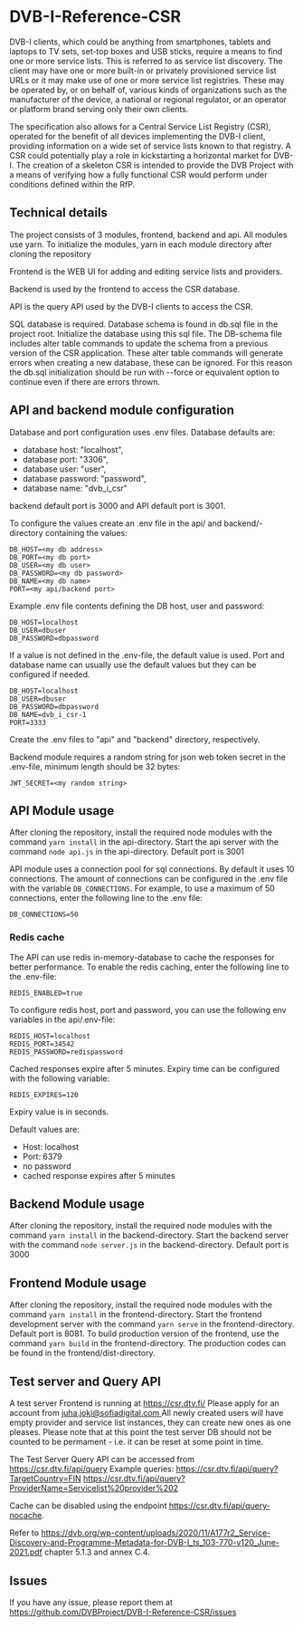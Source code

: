 # DVB-I-Reference-CSR

DVB-I clients, which could be anything from smartphones, tablets and laptops to TV sets, set-top boxes and USB sticks, require a means to find one or more service lists. This is referred to as service list discovery. The client may have one or more built-in or privately provisioned service list URLs or it may make use of one or more service list registries. These may be operated by, or on behalf of, various kinds of organizations such as the manufacturer of the device, a national or regional regulator, or an operator or platform brand serving only their own clients.

The specification also allows for a Central Service List Registry (CSR), operated for the benefit of all devices implementing the DVB-I client, providing information on a wide set of service lists known to that registry. A CSR could potentially play a role in kickstarting a horizontal market for DVB-I. The creation of a skeleton CSR is intended to provide the DVB Project with a means of verifying how a fully functional CSR would perform under conditions defined within the RfP.

## Technical details

The project consists of 3 modules, frontend, backend and api. 
All modules use yarn. To initialize the modules, yarn in each module directory after cloning the repository

Frontend is the WEB UI for adding and editing service lists and providers. 

Backend is used by the frontend to access the CSR database. 

API is the query API used by the DVB-I clients to access the CSR. 

SQL database is required. Database schema is found in db.sql file in the project root. Initialize the database using this sql file. The DB-schema file includes
alter table commands to update the schema from a previous version of the CSR application. These alter table commands will generate errors when creating a new database, these can be ignored. For this reason the db.sql initialization should be run with --force or equivalent option to continue even if there are errors thrown.

## API and backend module configuration

Database and port configuration uses .env files.
Database  defaults are:

* database host: "localhost",
* database port: "3306",
* database user: "user",
* database password: "password",
* database name: "dvb_i_csr"

backend default port is 3000 and API default port is 3001.

To configure the values create an .env file in the api/ and backend/-directory containing the values:
```
DB_HOST=<my db address>
DB_PORT=<my db port>
DB_USER=<my db user>
DB_PASSWORD=<my db password>
DB_NAME=<my db name>
PORT=<my api/backend port>
```
Example .env file contents defining the DB host, user and password:
```
DB_HOST=localhost
DB_USER=dbuser
DB_PASSWORD=dbpassword
```

If a value is not defined in the .env-file, the default value is used. Port and database name can usually use the default values but they can be configured if needed.
```
DB_HOST=localhost
DB_USER=dbuser
DB_PASSWORD=dbpassword
DB_NAME=dvb_i_csr-1
PORT=3333
```
Create the .env files to "api" and "backend" directory, respectively.

Backend module requires a random string for json web token secret in the .env-file, minimum length should be 32 bytes:
```
JWT_SECRET=<my random string>
```

## API Module usage

After cloning the repository, install the required node modules with the command `yarn install` in the api-directory.
Start the api server with the command `node api.js` in the api-directory. Default port is 3001

API module uses a connection pool for sql connections. By default it uses 10 connections. The amount of connections can be configured in the .env file with the variable `DB_CONNECTIONS`. For example, to use a maximum of 50 connections, enter the following line to the .env file:
```
DB_CONNECTIONS=50
```

### Redis cache

The API can use redis in-memory-database to cache the responses for better performance.
To enable the redis caching, enter the following line to the .env-file:
```
REDIS_ENABLED=true
```
To configure redis host, port and password, you can use the following env variables in the api/.env-file:
```
REDIS_HOST=localhost
REDIS_PORT=34542
REDIS_PASSWORD=redispassword
```

Cached responses expire after 5 minutes. Expiry time can be configured with the following variable:
```
REDIS_EXPIRES=120
```
Expiry value is in seconds.

Default values are:
* Host: localhost
* Port: 6379
* no password
* cached response expires after 5 minutes

## Backend Module usage

After cloning the repository, install the required node modules with the command `yarn install` in the backend-directory.
Start the backend server with the command `node server.js` in the backend-directory. Default port is 3000

## Frontend Module usage

After cloning the repository, install the required node modules with the command `yarn install` in the frontend-directory.
Start the frontend development server with the command `yarn serve` in the frontend-directory. Default port is 8081.
To build production version of the frontend, use the command `yarn build` in the frontend-directory. The production codes can be found 
in the frontend/dist-directory.

## Test server and Query API

A test server Frontend is running at https://csr.dtv.fi/
Please apply for an account from [juha.joki@sofiadigital.com ](mailto:juha.joki@sofiadigital.com)
All newly created users will have empty provider and service list instances, they can create new ones as one pleases. Please note that at this point the test server DB should not be counted to be permament - i.e. it can be reset at some point in time.

The Test Server Query API can be accessed from https://csr.dtv.fi/api/query
Example queries: 
https://csr.dtv.fi/api/query?TargetCountry=FIN 
https://csr.dtv.fi/api/query?ProviderName=Servicelist%20provider%202

Cache can be disabled using the endpoint https://csr.dtv.fi/api/query-nocache. 

Refer to https://dvb.org/wp-content/uploads/2020/11/A177r2_Service-Discovery-and-Programme-Metadata-for-DVB-I_ts_103-770-v120_June-2021.pdf chapter 5.1.3 and annex C.4.

## Issues

If you have any issue, please report them at https://github.com/DVBProject/DVB-I-Reference-CSR/issues


